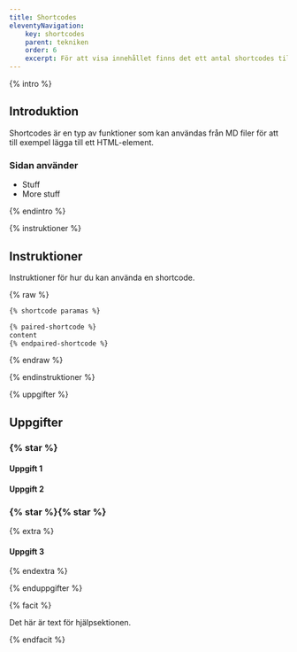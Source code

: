 ```yaml
---
title: Shortcodes
eleventyNavigation:
    key: shortcodes
    parent: tekniken
    order: 6
    excerpt: För att visa innehållet finns det ett antal shortcodes till hjälp
---
```


{% intro %}

## Introduktion

Shortcodes är en typ av funktioner som kan användas från MD filer för att till exempel lägga till ett HTML-element.

### Sidan använder

- Stuff
- More stuff

{% endintro %}

{% instruktioner %}

## Instruktioner

Instruktioner för hur du kan använda en shortcode.

{% raw %}
```md
{% shortcode paramas %}

{% paired-shortcode %}
content
{% endpaired-shortcode %}
```
{% endraw %}

{% endinstruktioner %}

{% uppgifter %}

## Uppgifter

### {% star %}

#### Uppgift 1

#### Uppgift 2

### {% star %}{% star %}

{% extra %}

#### Uppgift 3

{% endextra %}

{% enduppgifter %}

{% facit %}

Det här är text för hjälpsektionen.

{% endfacit %}
